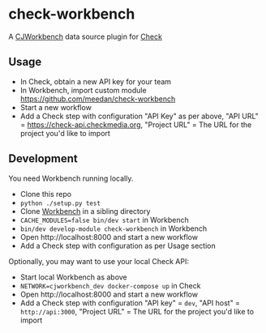check-workbench
===============

A [CJWorkbench](https://github.com/CJWorkbench/cjworkbench) data source plugin for [Check](https://github.com/meedan/check)

## Usage

- In Check, obtain a new API key for your team
- In Workbench, import custom module https://github.com/meedan/check-workbench
- Start a new workflow
- Add a Check step with configuration "API Key" as per above, "API URL" = https://check-api.checkmedia.org, "Project URL" = The URL for the project you'd like to import

## Development

You need Workbench running locally.

- Clone this repo
- `python ./setup.py test`
- Clone [Workbench](https://github.com/CJWorkbench/cjworkbench) in a sibling directory
- `CACHE_MODULES=false bin/dev start` in Workbench
- `bin/dev develop-module check-workbench` in Workbench
- Open http://localhost:8000 and start a new workflow
- Add a Check step with configuration as per Usage section

Optionally, you may want to use your local Check API:

- Start local Workbench as above
- `NETWORK=cjworkbench_dev docker-compose up` in Check
- Open http://localhost:8000 and start a new workflow
- Add a Check step with configuration "API key" = `dev`, "API host" = `http://api:3000`, "Project URL" = The URL for the project you'd like to import
